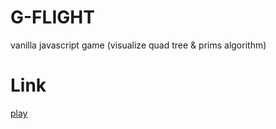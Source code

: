 # G-FLIGHT

vanilla javascript game (visualize quad tree & prims algorithm)

# Link

[play](https://g-flight.netlify.app/)
